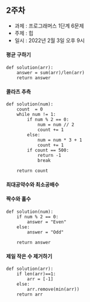 ## 2주차
* 과제 : 프로그래머스 1단계 6문제
* 주제 : 힙
* 일시 : 2022년 2월 3일 오후 9시

#### 평균 구하기
```python3
def solution(arr):
    answer = sum(arr)/len(arr)
    return answer
```

#### 콜라츠 추측
```python3
def solution(num):
    count  = 0
    while num != 1:
        if num % 2 == 0:
            num = num // 2
            count += 1
        else:
            num = num * 3 + 1
            count += 1
        if count == 500:
            return -1
            break
            
    return count
```

#### 최대공약수와 최소공배수

#### 짝수와 홀수
```python3
def solution(num):
    if num % 2 == 0:
        answer = "Even"
    else:
        answer = "Odd"
        
    return answer
```

#### 제일 작은 수 제거하기
```python3
def solution(arr):
    if len(arr)==1:
        arr = [-1]
    else: 
        arr.remove(min(arr))
    return arr
```
